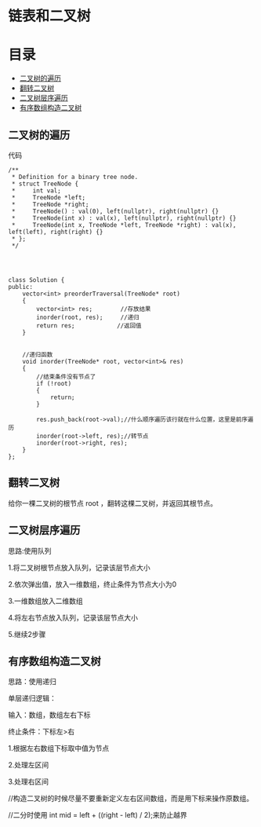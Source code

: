 # 链表和二叉树
# 目录


- [二叉树的遍历](##二叉树的遍历)
- [翻转二叉树](##翻转二叉树)
- [二叉树层序遍历](##二叉树层序遍历)
- [有序数组构造二叉树](#有序数组构造二叉树)






















## 二叉树的遍历


代码
```
/**
 * Definition for a binary tree node.
 * struct TreeNode {
 *     int val;
 *     TreeNode *left;
 *     TreeNode *right;
 *     TreeNode() : val(0), left(nullptr), right(nullptr) {}
 *     TreeNode(int x) : val(x), left(nullptr), right(nullptr) {}
 *     TreeNode(int x, TreeNode *left, TreeNode *right) : val(x), left(left), right(right) {}
 * };
 */




class Solution {
public:
    vector<int> preorderTraversal(TreeNode* root)
    {
        vector<int> res;        //存放结果
        inorder(root, res);     //递归
        return res;            //返回值
    }


    //递归函数
    void inorder(TreeNode* root, vector<int>& res) 
    {
        //结束条件没有节点了
        if (!root)
        {
            return;
        }
    
        res.push_back(root->val);//什么顺序遍历该行就在什么位置，这里是前序遍历
        inorder(root->left, res);//转节点
        inorder(root->right, res);
    }
};
```


## 翻转二叉树


给你一棵二叉树的根节点 root ，翻转这棵二叉树，并返回其根节点。




## 二叉树层序遍历


思路:使用队列


1.将二叉树根节点放入队列，记录该层节点大小


2.依次弹出值，放入一维数组，终止条件为节点大小为0


3.一维数组放入二维数组


4.将左右节点放入队列，记录该层节点大小


5.继续2步骤




## 有序数组构造二叉树


思路：使用递归


单层递归逻辑：


输入：数组，数组左右下标


终止条件：下标左>右


1.根据左右数组下标取中值为节点


2.处理左区间


3.处理右区间


//构造二叉树的时候尽量不要重新定义左右区间数组，而是用下标来操作原数组。


//二分时使用 int mid = left + ((right - left) / 2);来防止越界
<!--stackedit_data:
eyJoaXN0b3J5IjpbMTY4MTE1OTMxM119
-->